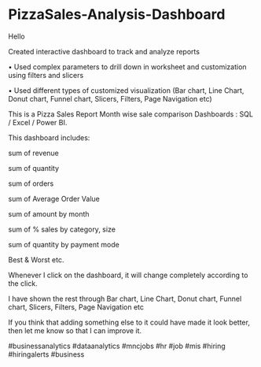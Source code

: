 # PizzaSales-Analysis-Dashboard
Hello


Created interactive dashboard to track and analyze reports


• Used complex parameters to drill down in worksheet and customization using filters and slicers


• Used different types of customized visualization (Bar chart, Line Chart, Donut chart, Funnel chart, Slicers, Filters, Page Navigation etc)



This is a Pizza Sales Report Month wise sale comparison Dashboards : SQL / Excel / Power BI.

This dashboard includes: 

sum of revenue

sum of quantity

sum of orders

sum of Average Order Value

sum of amount by month

sum of % sales by category, size

sum of quantity by payment mode

Best & Worst etc.


Whenever I click on the dashboard, it will change completely according to the click.

I have shown the rest through Bar chart, Line Chart, Donut chart, Funnel chart, Slicers, Filters, Page Navigation etc

If you think that adding something else to it could have made it look better, then let me know so that I can improve it.



#businessanalytics #dataanalytics #mncjobs #hr #job #mis #hiring #hiringalerts #business

